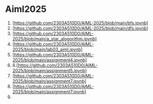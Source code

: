 # Aiml2025
1. [https://github.com/2303A510D0/AIML-2025/blob/main/bfs.ipynb]
2. [https://github.com/2303A510D0/AIML-2025/blob/main/dfs.ipynb]
3. [https://github.com/2303A510D0/AIML-2025/blob/main/a_star_alogorithm.ipynb]
4. [https://github.com/2303A510D0/AIML-2025/blob/main/lab03_aiml.ipynb]
5. [https://github.com/2303A510D0/AIML-2025/blob/main/assignment4.ipynb]
6. 6.[https://github.com/2303A510D0/AIML-2025/blob/main/assignment5.ipynb]
7. [https://github.com/2303A510D0/AIML-2025/blob/main/assignment7.ipynb]
8. [https://github.com/2303A510D0/AIML-2025/blob/main/assignment7.ipynb]
9. 
